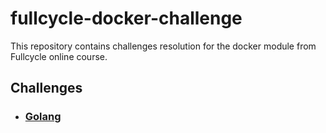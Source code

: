 # fullcycle-docker-challenge
This repository contains challenges resolution for the docker module from Fullcycle online course.

## Challenges

- ### [Golang](go-challenge/README.md)